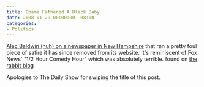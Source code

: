 ```yaml
---
title: Obama Fathered A Black Baby
date: 2008-01-29 00:00:00 -08:00
categories:
- Politics
---
```


<p><a href="http://www.huffingtonpost.com/alec-baldwin/the-ascendancy-of-barack-_b_83682.html">Alec Baldwin (huh) on a newspaper in New Hampshire</a> that ran a pretty foul piece of satire it has since removed from its website. It's reminiscent of Fox News' "1/2 Hour Comedy Hour" which was absolutely terrible. found on <a href="http://rabbitblog.com/">the rabbit blog</a></p>

<p>Apologies to The Daily Show for swiping the title of this post.</p>
